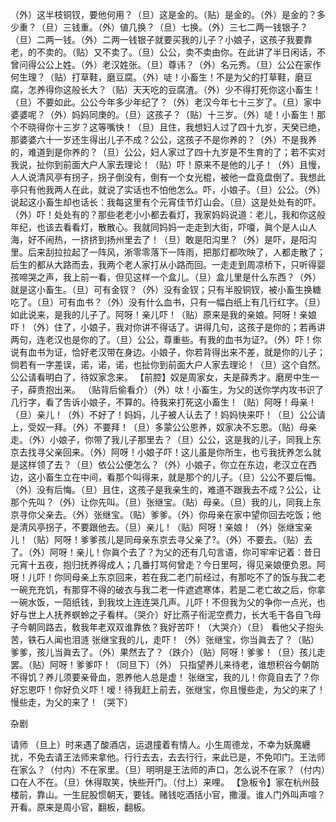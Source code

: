<!-- { "loadSidebar": true } -->
（外）这半枝铜钗，要他何用？（旦）这是金的。（贴）是金的。（外）是金的？多少重？（旦）三钱重。（外）値几换？（旦）七换。（外）三七二两一钱银子？（旦）二两一钱。（外）二两一钱银子就要买我的儿子？小娘子，这孩子我要靠老，的不卖的。（贴）又不卖了。（旦）公公，卖不卖由你。在此讲了半日闲话，不曾问得公公上姓。（外）老汉姓张。（旦）尊讳？（外）名元秀。（旦）公公在家作何生理？（贴）打草鞋，磨豆腐。（外）唗！小畜生！不是为父的打草鞋，磨豆腐，怎养得你这般长大？（贴）天天吃的豆腐渣。（外）少不得打死你这小畜生！（旦）不要如此。公公今年多少年纪了？（外）老汉今年七十三岁了。（旦）家中婆婆呢？（外）妈妈同庚的。（旦）这孩子？（贴）十三岁。（外）唗！小畜生！那个不晓得你十三岁？这等嘴快！（旦）且住，我想妇人过了四十九岁，天癸已绝，那婆婆六十一岁还生得出儿子不成？公公，这孩子不是你养的？（外）不是我养的，难道到是你养的？（旦）公公，妇人家过了四十九岁是不生育的了；若不实对我说，扯你到前面大户人家去理论！（贴）吓！原来不是他的儿子！（外）且慢，人人说清风亭有拐子，拐子倒没有，倒有一个女光棍，被他一盘竟盘倒了。我想此亭只有他我两人在此，就说了实话也不怕他怎么。吓，小娘子。（旦）公公。（外）说起这小畜生却也话长：我每这里有个元宵佳节灯山会。（旦）这是处处有的吓。（外）吓！处处有的？那些老老小小都去看灯，我家妈妈说道：老儿，我和你这般年纪，也该去看看灯，散散心。我就同妈妈一走走到大街，吓嗄，眞个是人山人海，好不闹热，一挤挤到扬州里去了！（旦）敢是阳沟里？（外）是吓，是阳沟里。后来刮拉拉起了一阵风，淅零零落下一阵雨，把那灯都吹映了，人都走散了；后生的都从大路而去，我两个老人家打从小路而回。一走走到周凉桥下，只听得婴孩啼哭之声，我上前一看，但见这样一个盒儿。（旦）盒儿里是什么东西？（外）就是这小畜生。（旦）可有金钗？（外）没有金钗；只有半股铜钗，被小畜生换糖吃了。（旦）可有血书？（外）没有什么血书，只有一幅白纸上有几行红字。（旦）如此说来，是我的儿子了。阿呀！亲儿吓！（贴）原来是我的亲娘。阿呀！亲娘吓！（外）住了，小娘子，我对你讲不得话了。讲得几句，这孩子是你的；若再讲两句，连老汉也是你的了。（旦）公公，尊重些。有我的血书为证?。（外）吓！你说有血书为证，恰好老汉带在身边。小娘子，你若背得出来不差，就是你的儿子；倘若有一字差误，诺，诺，诺，也扯你到前面大户人家去理论！（旦）这个自然。公公请看明白了，待奴家念来。
【前腔】奴是周家女，夫是薛秀才。磨房中生一子，薛贵抱出来。
（贴背后偷看介）（外）呔！小畜生，为父的送你学内攻书识了几行字，看了吿诉小娘子，不算的。待我来打死这小畜生！（贴）阿呀！母亲！（旦）亲儿！（外）不好了！妈妈，儿子被人认去了！妈妈快来吓！（旦）公公请上，受奴一拜。（外）不要拜！（旦）多蒙公公恩养，奴家决不忘恩。（贴）母亲走。（外）小娘子，你带了我儿子那里去？（旦）公公，这是我的儿子，同我上东京去找寻父亲回来。（外）阿呀！小娘子吓！这儿虽是你所生，也亏我抚养怎么就是这样领了去？（旦）依公公便怎么？（外）小娘子，你立在东边，老汉立在西边，这小畜生立在中间，看那个叫得来，就是那个的儿子。（旦）公公不要后悔。（外）没有后悔。（旦）且住，这孩子是我亲生的，难道不跟我去不成？公公，让那个先叫？（外）让你先叫。（旦）张继宝。（贴）母亲。（旦）我的儿，同我上东京寻你父亲去。（外）张继宝。（贴）爹爹。（外）你母亲在家中望你回去吃饭；他是清风亭拐子，不要跟他去。（旦）亲儿！（贴）阿呀！亲娘！（外）张继宝亲儿！（贴）阿呀！爹爹孩儿是同母亲东京去寻父亲了?。（外）不要去。（贴）去了。（外）阿呀！亲儿！你眞个去了？为父的还有几句言语，你可牢牢记着：昔日元宵十五夜，抱归抚养得成人；几番打骂何曾走？今日里呵，得见亲娘便负恩。阿呀！儿吓！你同母亲上东京回来，若在我二老门前经过，有那吃不了的饭与我二老一碗充充饥，有那穿不得的破衣与我二老一件遮遮寒体，若是二老亡故之后，你拿一碗水饭，一陌纸钱，到我坟上连连哭几声。儿吓！不但我为父的争你一点光，也好与世上人抚养螟蛉之子看样。（哭介）好比燕子衔泥空费力，长大毛干各自飞母子今朝同路去，敎我年老双双谁靠依？我好苦吓！（大哭介）（旦）
看他父子抱头苦，铁石人闻也泪涟
张继宝我的儿，走吓！（外）张继宝，你当眞去了？（贴）爹爹，孩儿当眞去了。（外）果然去了？（跌介）（贴）阿呀！爹爹！（旦）孩儿走罢。（贴）阿呀！爹爹吓！（同旦下）（外）
只指望养儿来待老，谁想积谷今朝防不得饥？养儿须要亲骨血，恩养他人总是虚！
张继宝，我的儿！你竟自去了？你好忘恩吓！你好负义吓！嗳！待我赶上前去，张继宝，你且慢些走，为父的来了！慢些走，为父的来了！（哭下）
 
杂剧
 
请师
（旦上）时来遇了酸酒店，运退撞着有情人。小生周德龙，不幸为妖魔纒扰，不免去请王法师来拿他。行行去去，去去行行，来此已是，不免叩门。王法师在家么？（付内）不在家里。（旦）明明是王法师的声口，怎么说不在家？（付内）口在人不在。（旦）休得取笑，快些开门。（付上）来哩。
【急板令】家在杭州鼓楼前，靠山。一生屁股惯朝天，要钱。赌钱吃酒括小官，撒漫。谁人门外叫声喧？开看。原来是周小官，翻板，翻板。
